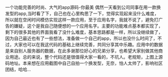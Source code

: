 一个功能完善的时尚、大气的app源码-你最美 
偶然一天看到公司同事在用一款换发型的app,当时看了下，自己也在心里构思了一下，觉得实现起来没什么难度，所以就在空闲时间模仿实现这样一款应用，至于应用名字，我就不说了，避免打广告的嫌疑，这个是我自己随便想的一个应用名字。主要的功能难点基本都实现了，剩下的很多其他的界面我看了没什么难度，基本思路都是一样，所以没继续做了，因为自己最近也有了一些想法，准备做一个自己的app，所以也没什么时间了，不过，大家也可以在我这代码的基础上继续完善，共同分享其中乐趣。应用中的数据是来自别人服务器的数据，在此多谢那位好心的兄弟分享，也希望大家别做其他商业用途。总的来说，整个代码还是很值得大家一看的，不坑人。老规矩，上图上源码地址。本来想在应用截图中自己自拍一个换发型，无奈，怕人太帅了，影响社区团结，哈哈...
